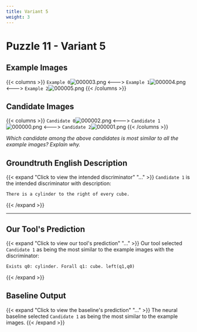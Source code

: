```yaml
---
title: Variant 5
weight: 3
---
```


# Puzzle 11 - Variant 5

## Example Images
{{< columns >}}
`Example 0`![000003.png](/clevr-variants/alternation/fovariant-5/render/images/CLEVR_val_000003.png)
<--->
`Example 1`![000004.png](/clevr-variants/alternation/fovariant-5/render/images/CLEVR_val_000004.png)
<--->
`Example 2`![000005.png](/clevr-variants/alternation/fovariant-5/render/images/CLEVR_val_000005.png)
{{< /columns >}}

## Candidate Images
{{< columns >}}
`Candidate 0`![000002.png](/clevr-variants/alternation/fovariant-5/render/images/CLEVR_val_000002.png)
<--->
`Candidate 1`![000000.png](/clevr-variants/alternation/fovariant-5/render/images/CLEVR_val_000000.png)
<--->
`Candidate 2`![000001.png](/clevr-variants/alternation/fovariant-5/render/images/CLEVR_val_000001.png)
{{< /columns >}}

*Which candidate among the above candidates is most similar to all the example images? Explain why.*

## Groundtruth English Description

{{< expand "Click to view the intended discriminator" "..." >}}
`Candidate 1` is the intended discriminator with description:
```plaintext 
There is a cylinder to the right of every cube.
```
{{< /expand >}}

---



## Our Tool's Prediction

{{< expand "Click to view our tool's prediction" "..." >}}
Our tool selected `Candidate 1` as being the most similar to the example images with the discriminator:
```plaintext
Exists q0: cylinder. Forall q1: cube. left(q1,q0)
```
{{< /expand >}}



## Baseline Output

{{< expand "Click to view the baseline's prediction" "..." >}}
The neural baseline selected `Candidate 1` as being the most similar to the example images.
{{< /expand >}}


